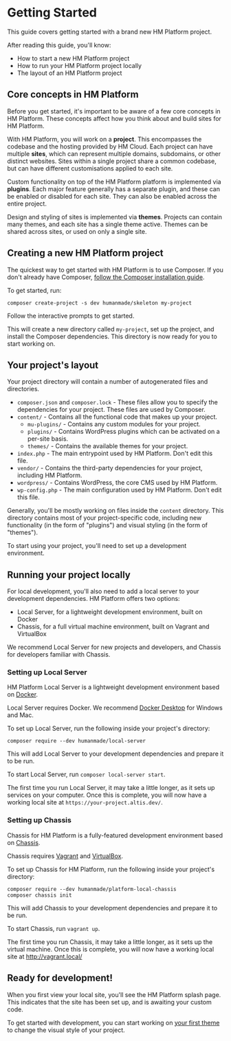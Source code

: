 # Getting Started

This guide covers getting started with a brand new HM Platform project.

After reading this guide, you'll know:

* How to start a new HM Platform project
* How to run your HM Platform project locally
* The layout of an HM Platform project


## Core concepts in HM Platform

Before you get started, it's important to be aware of a few core concepts in HM Platform. These concepts affect how you think about and build sites for HM Platform.

With HM Platform, you will work on a **project**. This encompasses the codebase and the hosting provided by HM Cloud. Each project can have multiple **sites**, which can represent multiple domains, subdomains, or other distinct websites. Sites within a single project share a common codebase, but can have different customisations applied to each site.

Custom functionality on top of the HM Platform platform is implemented via **plugins**. Each major feature generally has a separate plugin, and these can be enabled or disabled for each site. They can also be enabled across the entire project.

Design and styling of sites is implemented via **themes**. Projects can contain many themes, and each site has a single theme active. Themes can be shared across sites, or used on only a single site.


## Creating a new HM Platform project

The quickest way to get started with HM Platform is to use Composer. If you don't already have Composer, [follow the Composer installation guide](https://getcomposer.org/download/).

To get started, run:

```
composer create-project -s dev humanmade/skeleton my-project
```

Follow the interactive prompts to get started.

This will create a new directory called `my-project`, set up the project, and install the Composer dependencies. This directory is now ready for you to start working on.


## Your project's layout

Your project directory will contain a number of autogenerated files and directories.

* `composer.json` and `composer.lock` - These files allow you to specify the dependencies for your project. These files are used by Composer.
* `content/` - Contains all the functional code that makes up your project.
	* `mu-plugins/` - Contains any custom modules for your project.
	* `plugins/` - Contains WordPress plugins which can be activated on a per-site basis.
	* `themes/` - Contains the available themes for your project.
* `index.php` - The main entrypoint used by HM Platform. Don't edit this file.
* `vendor/` - Contains the third-party dependencies for your project, including HM Platform.
* `wordpress/` - Contains WordPress, the core CMS used by HM Platform.
* `wp-config.php` - The main configuration used by HM Platform. Don't edit this file.

Generally, you'll be mostly working on files inside the `content` directory. This directory contains most of your project-specific code, including new functionality (in the form of "plugins") and visual styling (in the form of "themes").

To start using your project, you'll need to set up a development environment.


## Running your project locally

For local development, you'll also need to add a local server to your development dependencies. HM Platform offers two options:

* Local Server, for a lightweight development environment, built on Docker
* Chassis, for a full virtual machine environment, built on Vagrant and VirtualBox

We recommend Local Server for new projects and developers, and Chassis for developers familiar with Chassis.


### Setting up Local Server

HM Platform Local Server is a lightweight development environment based on [Docker](https://www.docker.com/).

Local Server requires Docker. We recommend [Docker Desktop](https://www.docker.com/products/docker-desktop) for Windows and Mac.

To set up Local Server, run the following inside your project's directory:

```
composer require --dev humanmade/local-server
```

This will add Local Server to your development dependencies and prepare it to be run.

To start Local Server, run `composer local-server start`.

The first time you run Local Server, it may take a little longer, as it sets up services on your computer. Once this is complete, you will now have a working local site at `https://your-project.altis.dev/`.


### Setting up Chassis

Chassis for HM Platform is a fully-featured development environment based on [Chassis](https://chassis.io/).

Chassis requires [Vagrant](https://www.vagrantup.com/) and [VirtualBox](https://www.virtualbox.org/).

To set up Chassis for HM Platform, run the following inside your project's directory:

```
composer require --dev humanmade/platform-local-chassis
composer chassis init
```

This will add Chassis to your development dependencies and prepare it to be run.

To start Chassis, run `vagrant up`.

The first time you run Chassis, it may take a little longer, as it sets up the virtual machine. Once this is complete, you will now have a working local site at http://vagrant.local/


## Ready for development!

When you first view your local site, you'll see the HM Platform splash page. This indicates that the site has been set up, and is awaiting your custom code.

To get started with development, you can start working on [your first theme](first-theme.md) to change the visual style of your project.
